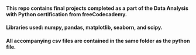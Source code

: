 #### This repo contains final projects completed as a part of the Data Analysis with Python certification from freeCodecademy.
#### Libraries used: numpy, pandas, matplotlib, seaborn, and scipy.
#### All accompanying csv files are contained in the same folder as the python file. 
